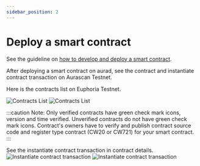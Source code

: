 ```yaml
---
sidebar_position: 2
---
```


# Deploy a smart contract

See the guideline on [how to develop and deploy a smart contract](https://github.com/aura-nw/flower-store-contract).

After deploying a smart contract on aurad, see the contract and instantiate contract transaction on Aurascan Testnet.

Here is the contracts list on Euphoria Testnet.

![Contracts List](/img/aurascan/contracts_list.png)
![Contracts List](/img/aurascan-blc-explorer/contract_list.png)

:::caution Note:
Only verified contracts have green check mark icons, version and time verified. 
Unverified contracts do not have green check mark icons. 
Contract's owners have to verify and publish contract source code and register type contract (CW20 or CW721) for your smart contract.
:::

See the instantiate contract transaction in contract details.
![Instantiate contract transaction](/img/aurascan-blc-explorer/instantiate_contract_txn.PNG)
![Instantiate contract transaction](/img/aurascan-blc-explorer/instantiate_contract_txn_details.PNG)

